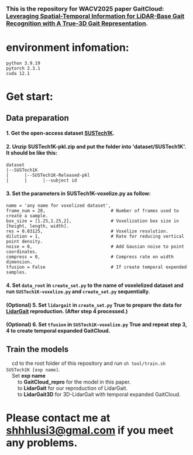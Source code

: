 ### This is the repository for WACV2025 paper GaitCloud: [Leveraging Spatial-Temporal Information for LiDAR-Base Gait Recognition with A True-3D Gait Representation](https://openaccess.thecvf.com/content/WACV2025/papers/Zhang_GaitCloud_Leveraging_Spatial-Temporal_Information_for_LiDAR-Base_Gait_Recognition_with_A_WACV_2025_paper.pdf).

#  environment infomation:
    python 3.9.19  
    pytorch 2.3.1  
    cuda 12.1

#  Get start:
##  Data preparation
#### 1. Get the open-access dataset [SUSTech1K](https://openxlab.org.cn/datasets/noahshen/SUSTech1K).  
#### 2. Unzip SUSTech1K-pkl.zip and put the folder into 'dataset/SUSTech1K'. It should be like this:  
    dataset
    |--SUSTech1K
    |      |--SUSTech1K-Released-pkl
    |      |      |--subject id
#### 3. Set the parameters in **SUSTech1K-voxelize.py** as follow:  
    name = 'any name for voxelized dataset',  
    frame_num = 20,                         # Number of frames used to create a sample.  
    box_size = [1.25,1.25,2],               # Voxelization box size in [height, length, width].  
    res = 0.03125,                          # Voxelize resolution.  
    dilution = 1,                           # Rate for reducing vertical point density.  
    noise = 0,                              # Add Gausian noise to point coordinates.  
    compress = 0,                           # Compress rate on width dimension.  
    tfusion = False                         # If create temporal expended samples.  
#### 4. Set `data_root` in `create_set.py` to the name of voxelelized dataset and run `SUSTech1K-voxelize.py` and `create_set.py` sequentially.  
#### \(Optional\) 5. Set `lidargait` in `create_set.py` True to prepare the data for [LidarGait](https://openaccess.thecvf.com/content/CVPR2023/papers/Shen_LidarGait_Benchmarking_3D_Gait_Recognition_With_Point_Clouds_CVPR_2023_paper.pdf)   reproduction. \(After step 4 processed.\)  
#### \(Optional\) 6. Set `tfusion` in `SUSTech1K-voxelize.py` True and repeat step 3, 4 to create temporal expanded GaitCloud.  
##  Train the models  
&nbsp;&nbsp;&nbsp;&nbsp;cd to the root folder of this repository and run `sh tool/train.sh SUSTech1K [exp name]`.  
&nbsp;&nbsp;&nbsp;&nbsp;Set **exp name**  
&nbsp;&nbsp;&nbsp;&nbsp;&nbsp;&nbsp;&nbsp;&nbsp;to **GaitCloud_repro** for the model in this paper.  
&nbsp;&nbsp;&nbsp;&nbsp;&nbsp;&nbsp;&nbsp;&nbsp;to **LidarGait** for our reproduction of LidarGait.  
&nbsp;&nbsp;&nbsp;&nbsp;&nbsp;&nbsp;&nbsp;&nbsp;to **LidarGait3D** for 3D-LidarGait with temporal expanded GaitCloud.  

#  Please contact me at shhhlusi3@gmal.com if you meet any problems.
